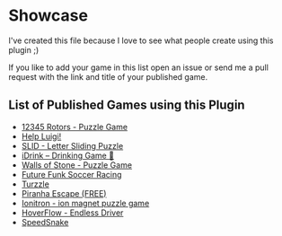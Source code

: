 # Showcase
I've created this file because I love to see what people create using this plugin ;)

If you like to add your game in this list open an issue or send me a pull request with the link and title of your published game.

## List of Published Games using this Plugin

- [12345 Rotors - Puzzle Game](https://play.google.com/store/apps/details?id=com.ross.numbergame12345)
- [Help Luigi!](https://play.google.com/store/apps/details?id=com.bananaonfire.helpluigi)
- [SLID - Letter Sliding Puzzle](https://play.google.com/store/apps/details?id=com.kamofa.slid)
- [iDrink – Drinking Game 🍻](https://play.google.com/store/apps/details?id=com.garfsapps.umgole)
- [Walls of Stone - Puzzle Game](https://play.google.com/store/apps/details?id=dev.mintstudios.wos)
- [Future Funk Soccer Racing](https://play.google.com/store/apps/details?id=org.godotengine.cargame)
- [Turzzle](https://play.google.com/store/apps/details?id=com.bananaonfire.turzzle)
- [Piranha Escape (FREE)](https://play.google.com/store/apps/details?id=com.bitmagine.piranhaescape.free)
- [Ionitron - ion magnet puzzle game](https://play.google.com/store/apps/details?id=godot.pizzajuggler.ionitron)
- [HoverFlow - Endless Driver](https://play.google.com/store/apps/details?id=godot.pizzajuggler.hoverflow)
- [SpeedSnake](https://play.google.com/store/apps/details?id=com.mosscrow.speedsnake)
